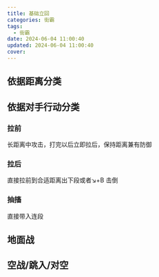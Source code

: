 ```yaml
---
title: 基础立回
categories: 街霸
tags:
  - 街霸
date: 2024-06-04 11:00:40
updated: 2024-06-04 11:00:40
cover:
---
```

## 依据距离分类

## 依据对手行动分类

### 拉前

长距离中攻击，打完以后立即拉后，保持距离兼有防御

### 拉后

直接拉前到合适距离出下段或者↘+B 击倒

### 抽搐

直接带入连段

## 地面战

## 空战/跳入/对空